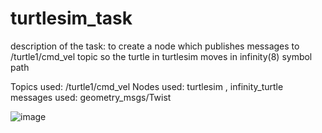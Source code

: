 # turtlesim_task
description of the task: to create a node which publishes messages to /turtle1/cmd_vel topic so the turtle in turtlesim moves in infinity(8) symbol path

Topics used: /turtle1/cmd_vel 
Nodes used: turtlesim , infinity_turtle
messages used: geometry_msgs/Twist

![image](https://user-images.githubusercontent.com/68075059/148823305-5273795a-67b0-48e2-ae61-946668e30852.png)
